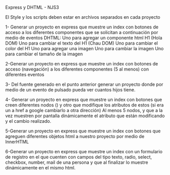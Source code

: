 Express y DHTML - NJS3

El Style y los scripts deben estar en archivos separados en cada proyecto

1- Generar un proyecto en express que muestre un index con botones de acceso a los diferentes componentes que se solicitan a continuación por medio de eventos DHTML:
Uno para agregar un componente html H1 (Hola DOM)
Uno para cambiar el texto del H1 (Chau DOM)
Uno para cambiar el color del H1
Uno para agregar una imagen
Uno para cambiar la imagen
Uno para cambiar el tamaño de la imagen

2-Generar un proyecto en express que muestre un index con botones de acceso (navegación) a los diferentes componentes (5 al menos) con diferentes eventos

3- Del fuente generado en el punto anterior generar un proyecto donde por medio de un evento de pulsado pueda ver
cuantos hijos tiene.

4- Generar un proyecto en express que muestre un index con botones que creen diferentes nodos (<a>) y otro que modifique los atributos de estos (si era un a href a google cambiarlo a otra dirección) Al menos 5 nodos, y que a la vez muestren por pantalla dinámicamente el atributo que están modificando y el cambio realizado.

5-Generar un proyecto en express que muestre un index con botones que agreguen diferentes objetos html a nuestro proyecto por
medio de InnerHTML

6-Generar un proyecto en express que muestre un index con un formulario de registro en el que cuenten con campos del tipo texto, radio, select, checkbox, number, mail de una persona y que al finalizar lo muestre dinámicamente en el mismo html.
